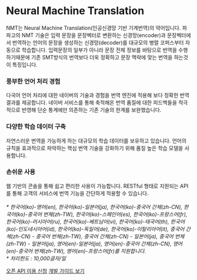 # Neural Machine Translation

<html lang="ko">
<head>
    <title>NAVER Developers - Papago 소개</title>
</head>
<body>
<div class="con">
    <p class="p_desc">NMT는 Neural Machine Translation(인공신경망 기반 기계번역)의 약어입니다. 파파고의 NMT 기술은 입력 문장을 문장벡터로 변환하는 신경망(encoder)과 문장벡터에서 번역하는 언어의 문장을 생성하는 신경망(decoder)를 대규모의 병렬 코퍼스부터 자동으로 학습합니다. 입력문장의 일부가 아니라 문장 전체 정보를 바탕으로 번역을 수행하기때문에 기존 SMT방식의 번역보다 더욱 정확하고 문장 맥락에 맞는 번역을 하는것이 특징입니다.
    </p>
    <div class="cont_intro nmt">
        <h3 class="h_sub">풍부한 언어 처리 경험</h3>
        <p class="p_desc">다국어 언어 처리에 대한 네이버의 기술과 경험을 번역 엔진에 적용해 보다 정확한 번역 결과를 제공합니다. 네이버 서비스를 통해 축적해온 번역 품질에 대한 피드백들을 적극적으로 반영해 단순 통계에만 의존하는 기존 기술의 한계를 보완했습니다.</p>
        <h3 class="h_sub">다양한 학습 데이터 구축</h3>
        <p class="p_desc">자연스러운 번역을 가능하게 하는 대규모의 학습 데이터를 보유하고 있습니다. 언어의 규칙을 효과적으로 파악하는 핵심 번역 기술을 강화하기 위해 품질 높은 학습 모델을 사용합니다.</p>
        <h3 class="h_sub">손쉬운 사용</h3>
        <p class="p_desc">웹 기반의 콘솔을 통해 쉽고 편리한 사용이 가능합니다. RESTful 형태로 지원되는 API를 통해 고객의 서비스에 번역 기능을 간단하게 적용할 수 있습니다.<br><br>
            <em class="color_p3">* 한국어(ko)-영어(en), 한국어(ko)-일본어(ja), 한국어(ko)-중국어 간체(zh-CN), 한국어(ko)-중국어 번체(zh-TW), 한국어(ko)-스페인어(es), 한국어(ko)-프랑스어(fr), 한국어(ko)-러시아어(ru), 한국어(ko)-베트남어(vi), 한국어(ko)-태국어(th), 한국어(ko)-인도네시아어(id), 한국어(ko)-독일어(de), 한국어(ko)-이탈리아어(it), 중국어 간체(zh-CN) - 중국어 번체(zh-TW), 중국어 간체(zh-CN) - 일본어(ja), 중국어 번체(zh-TW) - 일본어(ja), 영어(en)-일본어(ja), 영어(en)-중국어 간체(zh-CN), 영어(en)-중국어 번체(zh-TW), 영어(en)-프랑스어(fr)를 지원합니다.<br>* 처리한도 : 10,000글자/일</em></p>
    </div>
    <div class="buttons buttons_center">
        <a class="btn_b_hi" href="https://developers.naver.com/apps/#/register?api=ppg_n2mt">오픈 API 이용 신청</a>
        <a class="btn_b_hi" href="/docs/papago/papago-nmt-overview.md#papago-번역">개발 가이드 보기</a>
    </div>
</div>
</body>
</html>